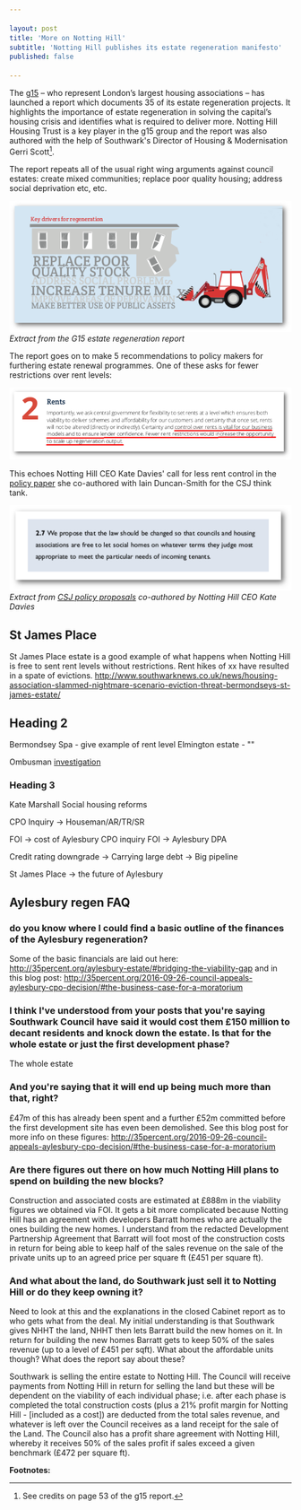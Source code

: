 ```yaml
---

layout: post
title: 'More on Notting Hill'
subtitle: 'Notting Hill publishes its estate regeneration manifesto'
published: false

---
```

The [g15](https://en.wikipedia.org/wiki/G15_%28housing_associations%29) – who represent London’s largest housing associations – has launched a report which documents 35 of its estate regeneration projects. It highlights the importance of estate regeneration in solving the capital’s housing crisis and identifies what is required to deliver more. Notting Hill Housing Trust is a key player in the g15 group and the report was also authored with the help of Southwark's Director of Housing & Modernisation Gerri Scott[^1]. 

The report repeats all of the usual right wing arguments against council estates: create mixed communities; replace poor quality housing; address social deprivation etc, etc.

![](/img/keydrivers.png)
*Extract from the G15 estate regeneration report*

The report goes on to make 5 recommendations to policy makers for furthering estate renewal programmes. One of these asks for fewer restrictions over rent levels:

![](/img/g15quote.png)

This echoes Notting Hill CEO Kate Davies' call for less rent control in the [policy paper](http://www.centreforsocialjustice.org.uk/UserStorage/pdf/Pdf%20reports/HousingPoverty.pdf) she co-authored with Iain Duncan-Smith for the CSJ think tank. 

![](/img/csjquoterents.png)
*Extract from [CSJ policy proposals](http://www.centreforsocialjustice.org.uk/UserStorage/pdf/Pdf%20reports/HousingPoverty.pdf) co-authored by Notting Hill CEO Kate Davies*

## St James Place
St James Place estate is a good example of what happens when Notting Hill is free to sent rent levels without restrictions. Rent hikes of xx have resulted in a spate of evictions. http://www.southwarknews.co.uk/news/housing-association-slammed-nightmare-scenario-eviction-threat-bermondseys-st-james-estate/

## Heading 2

Bermondsey Spa - give example of rent level
Elmington estate - ""

Ombusman [investigation](http://whatever.com)

### Heading 3
Kate Marshall 
Social housing reforms

CPO Inquiry -> Houseman/AR/TR/SR

FOI -> cost of Aylesbury CPO inquiry
FOI -> Aylesbury DPA

Credit rating downgrade
   -> Carrying large debt
   -> Big pipeline
   
St James Place -> the future of Aylesbury

## Aylesbury regen FAQ

### do you know where I could find a basic outline of the finances of the Aylesbury regeneration?

Some of the basic financials are laid out here: http://35percent.org/aylesbury-estate/#bridging-the-viability-gap
and in this blog post: http://35percent.org/2016-09-26-council-appeals-aylesbury-cpo-decision/#the-business-case-for-a-moratorium

### I think I've understood from your posts that you're saying Southwark Council have said it would cost them £150 million to decant residents and knock down the estate. Is that for the whole estate or just the first development phase?

The whole estate
 
### And you're saying that it will end up being much more than that, right?

£47m of this has already been spent and a further £52m committed before the first development site has even been demolished.
See this blog post for more info on these figures: http://35percent.org/2016-09-26-council-appeals-aylesbury-cpo-decision/#the-business-case-for-a-moratorium

### Are there figures out there on how much Notting Hill plans to spend on building the new blocks?

Construction and associated costs are estimated at £888m in the viability figures we obtained via FOI. It gets a bit more complicated because Notting Hill has an agreement with developers Barratt homes who are actually the ones building the new homes. I understand from the redacted Development Partnership Agreement that Barratt will foot most of the construction costs in return for being able to keep half of the sales revenue on the sale of the private units up to an agreed price per square ft (£451 per square ft).
 
### And what about the land, do Southwark just sell it to Notting Hill or do they keep owning it?
Need to look at this and the explanations in the closed Cabinet report as to who gets what from the deal. My initial understanding is that Southwark gives NHHT the land, NHHT then lets Barratt build the new homes on it. In return for building the new homes Barratt gets to keep 50% of the sales revenue (up to a level of £451 per sqft). What about the affordable units though? What does the report say about these?


Southwark is selling the entire estate to Notting Hill. The Council will receive payments from Notting Hill in return for selling the land but these will be dependent on the viability of each individual phase; i.e. after each phase is completed the total construction costs (plus a 21% profit margin for Notting Hill - [included as a cost]) are deducted from the total sales revenue, and whatever is left over the Council receives as a land receipt for the sale of the Land.
The Council also has a profit share agreement with Notting Hill, whereby it receives 50% of the sales profit if sales exceed a given benchmark (£472 per square ft). 

__Footnotes:__

[^1]: See credits on page 53 of the g15 report.
